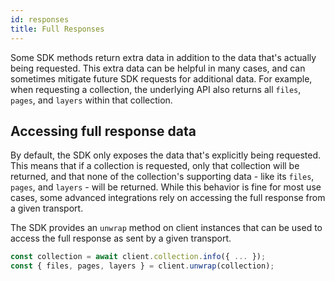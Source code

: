 ```yaml
---
id: responses
title: Full Responses
---
```


Some SDK methods return extra data in addition to the data that's actually being requested. This extra data can be helpful in many cases, and can sometimes mitigate future SDK requests for additional data. For example, when requesting a collection, the underlying API also returns all `files`, `pages`, and `layers` within that collection.

## Accessing full response data

By default, the SDK only exposes the data that's explicitly being requested. This means that if a collection is requested, only that collection will be returned, and that none of the collection's supporting data - like its `files`, `pages`, and  `layers` - will be returned. While this behavior is fine for most use cases, some advanced integrations rely on accessing the full response from a given transport.

The SDK provides an `unwrap` method on client instances that can be used to access the full response as sent by a given transport.

```js
const collection = await client.collection.info({ ... });
const { files, pages, layers } = client.unwrap(collection);
```
